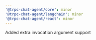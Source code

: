 ```yaml
---
'@trpc-chat-agent/core': minor
'@trpc-chat-agent/langchain': minor
'@trpc-chat-agent/react': minor
---
```


Added extra invocation argument support
